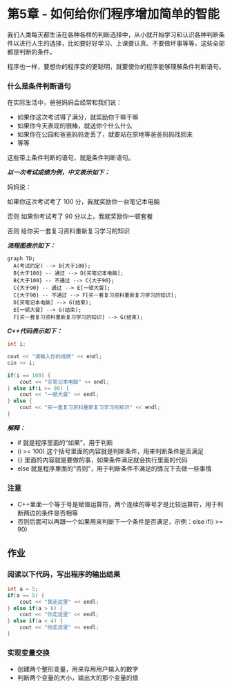 # 第5章 - 如何给你们程序增加简单的智能

我们人类每天都生活在各种各样的判断选择中，从小就开始学习和认识各种判断条件以进行人生的选择，比如要好好学习、上课要认真、不要做坏事等等，这些全部都是判断的条件。

程序也一样，要想你的程序变的更聪明，就要使你的程序能够理解条件判断语句。

### 什么是条件判断语句

在实际生活中，爸爸妈妈会经常和我们说：

- 如果你这次考试得了满分，就奖励你干嘛干嘛
- 如果你今天表现的很棒，就送你个什么什么
- 如果你在公园和爸爸妈妈走丢了，就要站在原地等爸爸妈妈找回来
- 等等

这些带上条件判断的语句，就是条件判断语句。

***以一次考试成绩为例，中文表示如下：***

妈妈说：

如果你这次考试考了 100 分，我就奖励你一台笔记本电脑

否则 如果你考试考了 90 分以上，我就奖励你一顿套餐

否则 给你买一套复习资料重新复习学习的知识

***流程图表示如下：***

```mermaid
graph TD;
  A(考试约定) --> B{大于100};
  B{大于100} -- 通过 --> D[买笔记本电脑];
  B{大于100} -- 不通过 --> C{大于90};
  C{大于90} -- 通过 --> E[一顿大餐];
  C{大于90} -- 不通过 --> F[买一套复习资料重新复习学习的知识];
  D[买笔记本电脑] --> G(结束);
  E[一顿大餐] --> G(结束);
  F[买一套复习资料重新复习学习的知识] --> G(结束);
```

***C++代码表示如下：***
```c++
int i;

cout << "请输入你的成绩" << endl;
cin >> i;

if(i == 100) {
    cout << "买笔记本电脑" << endl;
} else if(i >= 90) {
    cout << "一顿大餐" << endl;
} else {
    cout << "买一套复习资料重新复习学习的知识" << endl;
}
```

***解释：***
- if 就是程序里面的“如果”，用于判断
- (i >= 100) 这个括号里面的内容就是判断条件，用来判断条件是否满足
- {} 里面的内容就是要做的事，如果条件满足就会执行里面的代码
- else 就是程序里面的“否则”，用于判断条件不满足的情况下去做一些事情


### 注意

- C++里面一个等于号是赋值运算符，两个连续的等号才是比较运算符，用于判断两边的条件是否相等
- 否则后面可以再跟一个如果用来判断下一个条件是否满足，示例：else if(i >= 90)


## 作业

### 阅读以下代码，写出程序的输出结果

```c++
int a = 5;
if(a == 5) {
    cout << "我走这里" << endl;
} else if(a > 6) {
    cout << "你走这里" << endl;
} else if(a < 4) {
    cout << "他走这里" << endl;
}

```

### 实现变量交换

- 创建两个整形变量，用来存用用户输入的数字
- 判断两个变量的大小，输出大的那个变量的值